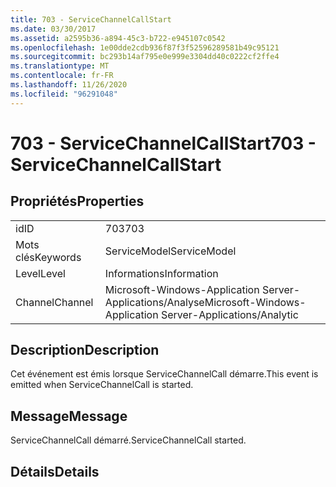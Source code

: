 ```yaml
---
title: 703 - ServiceChannelCallStart
ms.date: 03/30/2017
ms.assetid: a2595b36-a894-45c3-b722-e945107c0542
ms.openlocfilehash: 1e00dde2cdb936f87f3f52596289581b49c95121
ms.sourcegitcommit: bc293b14af795e0e999e3304dd40c0222cf2ffe4
ms.translationtype: MT
ms.contentlocale: fr-FR
ms.lasthandoff: 11/26/2020
ms.locfileid: "96291048"
---
```

# <a name="703---servicechannelcallstart"></a><span data-ttu-id="17901-102">703 - ServiceChannelCallStart</span><span class="sxs-lookup"><span data-stu-id="17901-102">703 - ServiceChannelCallStart</span></span>

## <a name="properties"></a><span data-ttu-id="17901-103">Propriétés</span><span class="sxs-lookup"><span data-stu-id="17901-103">Properties</span></span>  
  
|||  
|-|-|  
|<span data-ttu-id="17901-104">id</span><span class="sxs-lookup"><span data-stu-id="17901-104">ID</span></span>|<span data-ttu-id="17901-105">703</span><span class="sxs-lookup"><span data-stu-id="17901-105">703</span></span>|  
|<span data-ttu-id="17901-106">Mots clés</span><span class="sxs-lookup"><span data-stu-id="17901-106">Keywords</span></span>|<span data-ttu-id="17901-107">ServiceModel</span><span class="sxs-lookup"><span data-stu-id="17901-107">ServiceModel</span></span>|  
|<span data-ttu-id="17901-108">Level</span><span class="sxs-lookup"><span data-stu-id="17901-108">Level</span></span>|<span data-ttu-id="17901-109">Informations</span><span class="sxs-lookup"><span data-stu-id="17901-109">Information</span></span>|  
|<span data-ttu-id="17901-110">Channel</span><span class="sxs-lookup"><span data-stu-id="17901-110">Channel</span></span>|<span data-ttu-id="17901-111">Microsoft-Windows-Application Server-Applications/Analyse</span><span class="sxs-lookup"><span data-stu-id="17901-111">Microsoft-Windows-Application Server-Applications/Analytic</span></span>|  
  
## <a name="description"></a><span data-ttu-id="17901-112">Description</span><span class="sxs-lookup"><span data-stu-id="17901-112">Description</span></span>  

 <span data-ttu-id="17901-113">Cet événement est émis lorsque ServiceChannelCall démarre.</span><span class="sxs-lookup"><span data-stu-id="17901-113">This event is emitted when ServiceChannelCall is started.</span></span>  
  
## <a name="message"></a><span data-ttu-id="17901-114">Message</span><span class="sxs-lookup"><span data-stu-id="17901-114">Message</span></span>  

 <span data-ttu-id="17901-115">ServiceChannelCall démarré.</span><span class="sxs-lookup"><span data-stu-id="17901-115">ServiceChannelCall started.</span></span>  
  
## <a name="details"></a><span data-ttu-id="17901-116">Détails</span><span class="sxs-lookup"><span data-stu-id="17901-116">Details</span></span>
